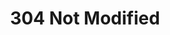 ---
layout: topic
title: 304 Not Modified
permalink: /design/topics/http-status-304
sort: HTTP Status Redirection_304 Not Modified
topic_id: http-status-304
topic_category: HTTP Status Redirection
topic_name: 304 Not Modified
topic_description: |
  Indicates that the resource has not been modified since the version specified by the request headers If-Modified-Since or If-None-Match. In such case, there is no need to retransmit the resource since the client still has a previously-downloaded copy.
guidelines:
  - guideline_id: atlassian-rest-api-design-guidelines-version-1
    guideline_title: Atlassian REST API Design Guidelines version 1
    guideline_type: website
    guideline_url: 'https://developer.atlassian.com/docs/atlassian-platform-common-components/rest-api-development/atlassian-rest-api-design-guidelines-version-1'
    guideline_company: Atlassian
    guideline_companyLogoUrl: /media/logos/atlassian.png
    guideline_companyUrl: 'https://developer.atlassian.com/'
    guideline_screenshotUrl: /media/screenshots/atlassian-rest-api-design-guidelines-version-1.png
    guideline_date: 2016-01-22T00:00:00.000Z
    guideline_reviewDate: 2016-09-01T00:00:00.000Z
    guideline__links:
      self:
        href: /design/guidelines/atlassian-rest-api-design-guidelines-version-1
      guidelineTopics:
        href: /design/guidelines/atlassian-rest-api-design-guidelines-version-1/topics
    references:
      - name: 'Appendix A: Response Codes'
        url: 'https://developer.atlassian.com/docs/atlassian-platform-common-components/rest-api-development/atlassian-rest-api-design-guidelines-version-1#AtlassianRESTAPIDesignGuidelinesversion1-AppendixA:ResponseCodes'
  - guideline_id: haufe-api-styleguide
    guideline_title: Haufe API style guide
    guideline_type: github
    guideline_url: 'https://github.com/Haufe-Lexware/api-style-guide/blob/master/readme.md'
    guideline_company: Haufe
    guideline_companyLogoUrl: /media/logos/haufe.png
    guideline_companyUrl: 'http://dev.haufe.com/'
    guideline_screenshotUrl: /media/screenshots/haufe-api-styleguide.png
    guideline_date: 2015-01-15T00:00:00.000Z
    guideline_reviewDate: 2016-08-31T00:00:00.000Z
    guideline__links:
      self:
        href: /design/guidelines/haufe-api-styleguide
      guidelineTopics:
        href: /design/guidelines/haufe-api-styleguide/topics
    references:
      - name: HTTP Status Codes
        url: 'https://github.com/Haufe-Lexware/api-style-guide/blob/master/http-status-codes/http-status-codes.md'
  - guideline_id: zalando-restful-api-guidelines
    guideline_title: RESTFul API Guidelines
    guideline_type: website
    guideline_url: 'http://zalando.github.io/restful-api-guidelines/'
    guideline_company: Zalando
    guideline_companyLogoUrl: /media/logos/zalando.png
    guideline_companyUrl: 'https://tech.zalando.de/'
    guideline_screenshotUrl: /media/screenshots/zalando-restful-api-guidelines.png
    guideline_date: 2016-01-22T00:00:00.000Z
    guideline_reviewDate: 2016-08-28T00:00:00.000Z
    guideline__links:
      self:
        href: /design/guidelines/zalando-restful-api-guidelines
      guidelineTopics:
        href: /design/guidelines/zalando-restful-api-guidelines/topics
    references:
      - name: Redirection Codes
        url: 'http://zalando.github.io/restful-api-guidelines/http/Http.html#redirection-codes'
---